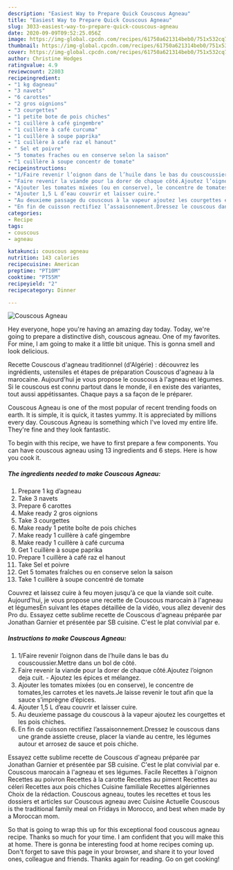 ```yaml
---
description: "Easiest Way to Prepare Quick Couscous Agneau"
title: "Easiest Way to Prepare Quick Couscous Agneau"
slug: 3033-easiest-way-to-prepare-quick-couscous-agneau
date: 2020-09-09T09:52:25.056Z
image: https://img-global.cpcdn.com/recipes/61750a621314beb0/751x532cq70/couscous-agneau-photo-principale-de-la-recette.jpg
thumbnail: https://img-global.cpcdn.com/recipes/61750a621314beb0/751x532cq70/couscous-agneau-photo-principale-de-la-recette.jpg
cover: https://img-global.cpcdn.com/recipes/61750a621314beb0/751x532cq70/couscous-agneau-photo-principale-de-la-recette.jpg
author: Christine Hodges
ratingvalue: 4.9
reviewcount: 22803
recipeingredient:
- "1 kg dagneau"
- "3 navets"
- "6 carottes"
- "2 gros oignions"
- "3 courgettes"
- "1 petite bote de pois chiches"
- "1 cuillère à café gingembre"
- "1 cuillère à café curcuma"
- "1 cuillère à soupe paprika"
- "1 cuillère à café raz el hanout"
- " Sel et poivre"
- "5 tomates fraches ou en conserve selon la saison"
- "1 cuillère à soupe concentr de tomate"
recipeinstructions:
- "1/Faire revenir l’oignon dans de l’huile dans le bas du couscoussier.Mettre dans un bol de côté."
- "Faire revenir la viande pour la dorer de chaque côté.Ajoutez l’oignon deja cuit. Ajoutez les épices et mélangez."
- "Ajouter les tomates mixées (ou en conserve), le concentre de tomates,les carrotes et les navets.Je laisse revenir le tout afin que la sauce s’imprègne d’épices."
- "Ajouter 1,5 L d’eau couvrir et laisser cuire."
- "Au deuxieme passage du couscous à la vapeur ajoutez les courgettes et les pois chiches."
- "En fin de cuisson rectifiez l’assaisonnement.Dressez le couscous dans une grande assiette creuse, placer la viande au centre, les légumes autour et arrosez de sauce et pois chiche."
categories:
- Recipe
tags:
- couscous
- agneau

katakunci: couscous agneau 
nutrition: 143 calories
recipecuisine: American
preptime: "PT10M"
cooktime: "PT55M"
recipeyield: "2"
recipecategory: Dinner

---
```



![Couscous Agneau](https://img-global.cpcdn.com/recipes/61750a621314beb0/751x532cq70/couscous-agneau-photo-principale-de-la-recette.jpg)

Hey everyone, hope you're having an amazing day today. Today, we're going to prepare a distinctive dish, couscous agneau. One of my favorites. For mine, I am going to make it a little bit unique. This is gonna smell and look delicious.

Recette Couscous d&#39;agneau traditionnel (d&#39;Algérie) : découvrez les ingrédients, ustensiles et étapes de préparation Couscous d&#39;agneau à la marocaine. Aujourd&#39;hui je vous propose le couscous à l&#39;agneau et légumes. Si le couscous est connu partout dans le monde, il en existe des variantes, tout aussi appétissantes. Chaque pays a sa façon de le préparer.

Couscous Agneau is one of the most popular of recent trending foods on earth. It is simple, it is quick, it tastes yummy. It is appreciated by millions every day. Couscous Agneau is something which I've loved my entire life. They're fine and they look fantastic.


To begin with this recipe, we have to first prepare a few components. You can have couscous agneau using 13 ingredients and 6 steps. Here is how you cook it.

<!--inarticleads1-->

##### The ingredients needed to make Couscous Agneau:

1. Prepare 1 kg d’agneau
1. Take 3 navets
1. Prepare 6 carottes
1. Make ready 2 gros oignions
1. Take 3 courgettes
1. Make ready 1 petite boîte de pois chiches
1. Make ready 1 cuillère à café gingembre
1. Make ready 1 cuillère à café curcuma
1. Get 1 cuillère à soupe paprika
1. Prepare 1 cuillère à café raz el hanout
1. Take  Sel et poivre
1. Get 5 tomates fraîches ou en conserve selon la saison
1. Take 1 cuillère à soupe concentré de tomate


Couvrez et laissez cuire à feu moyen jusqu&#39;à ce que la viande soit cuite. Aujourd&#39;hui, je vous propose une recette de Couscous marocain à l&#39;agneau et légumesEn suivant les étapes détaillée de la vidéo, vous allez devenir des Pro du. Essayez cette sublime recette de Couscous d&#39;agneau préparée par Jonathan Garnier et présentée par SB cuisine. C&#39;est le plat convivial par e. 

<!--inarticleads2-->

##### Instructions to make Couscous Agneau:

1. 1/Faire revenir l’oignon dans de l’huile dans le bas du couscoussier.Mettre dans un bol de côté.
1. Faire revenir la viande pour la dorer de chaque côté.Ajoutez l’oignon deja cuit. - Ajoutez les épices et mélangez.
1. Ajouter les tomates mixées (ou en conserve), le concentre de tomates,les carrotes et les navets.Je laisse revenir le tout afin que la sauce s’imprègne d’épices.
1. Ajouter 1,5 L d’eau couvrir et laisser cuire.
1. Au deuxieme passage du couscous à la vapeur ajoutez les courgettes et les pois chiches.
1. En fin de cuisson rectifiez l’assaisonnement.Dressez le couscous dans une grande assiette creuse, placer la viande au centre, les légumes autour et arrosez de sauce et pois chiche.


Essayez cette sublime recette de Couscous d&#39;agneau préparée par Jonathan Garnier et présentée par SB cuisine. C&#39;est le plat convivial par e. Couscous marocain à l&#39;agneau et ses légumes. Facile Recettes à l&#39;oignon Recettes au poivron Recettes à la carotte Recettes au piment Recettes au céleri Recettes aux pois chiches Cuisine familiale Recettes algériennes Choix de la rédaction. Couscous agneau, toutes les recettes et tous les dossiers et articles sur Couscous agneau avec Cuisine Actuelle Couscous is the traditional family meal on Fridays in Morocco, and best when made by a Moroccan mom. 

So that is going to wrap this up for this exceptional food couscous agneau recipe. Thanks so much for your time. I am confident that you will make this at home. There is gonna be interesting food at home recipes coming up. Don't forget to save this page in your browser, and share it to your loved ones, colleague and friends. Thanks again for reading. Go on get cooking!

